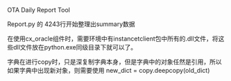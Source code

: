 OTA Daily Report Tool

Report.py 的 4243行开始整理出summary数据





在使用cx_oracle组件时，需要环境中有instancetclient包中所有的.dll文件，将这些dll文件放在python.exe同级目录下就可以了。





字典在进行copy时，只是深复制字典本身，但是字典中的对象任然是引用，所以如果字典中出现新对象，则需要使用 new_dict = copy.deepcopy(old_dict)
